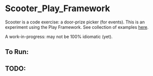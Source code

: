 Scooter_Play_Framework
=========

Scooter is a code exercise: a door-prize picker (for events). This is an experiment using the Play Framework. See collection of examples [here](https://github.com/peidevs/Resources/blob/master/Examples.md).

A work-in-progress: may not be 100% idiomatic (yet).

To Run:
---------

TODO:
---------

